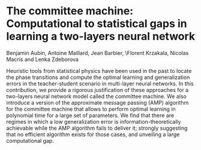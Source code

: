# The committee machine: Computational to statistical gaps in learning a two-layers neural network

Benjamin Aubin, Antoine Maillard, Jean Barbier, \\Florent Krzakala, Nicolas Macris and Lenka Zdeborova


Heuristic tools from statistical physics have been used in the past to locate the phase transitions and compute the optimal learning and generalization errors in the teacher-student scenario in multi-layer neural networks. In this contribution, we provide a rigorous justification of these approaches for a two-layers neural network model called the committee machine. We also introduce a version of the approximate message passing (AMP) algorithm for the committee machine that allows to perform optimal learning in polynomial time for a large set of parameters. We find that there are regimes in which a low generalization error is information-theoretically achievable while the AMP algorithm fails to deliver it; strongly suggesting that no efficient algorithm exists for those cases, and unveiling a large computational gap.
